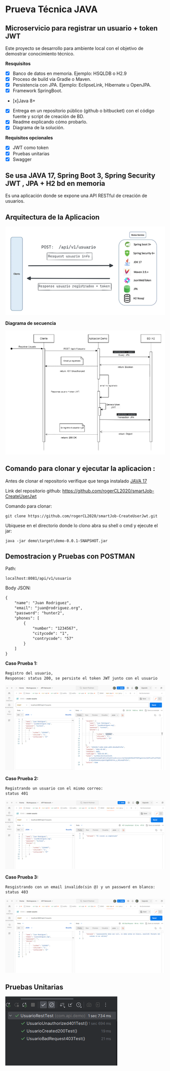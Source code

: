# Prueva Técnica JAVA



## Microservicio para registrar un usuario + token JWT

Este proyecto se desarrollo para ambiente local con el objetivo de demostrar  conocimiento técnico.

**Resquisitos**
- [x] Banco de datos en memoria. Ejemplo: HSQLDB o H2.9
- [x] Proceso de build vía Gradle o Maven.
- [x] Persistencia con JPA. Ejemplo: EclipseLink, Hibernate u OpenJPA.
- [x] Framework SpringBoot.
- [x]Java 8+
- [x] Entrega en un repositorio público (github o bitbucket) con el código fuente y script de
creación de BD.
- [x] Readme explicando cómo probarlo.
- [x] Diagrama de la solución.

**Requisitos opcionales**

- [x] JWT como token
- [x] Pruebas unitarias
- [x] Swagger

## Se usa JAVA 17, Spring Boot 3, Spring Security JWT , JPA + H2 bd en memoria 

Es una aplicación donde se expone una API RESTful de creación de usuarios.

## Arquitectura de la Aplicacion

![img_4.png](pruebas-imagen/img_4.png)

**Diagrama de secuencia**

![diagrama-secuencua.drawio.png](pruebas-imagen%2Fdiagrama-secuencua.drawio.png)

## Comando para clonar y ejecutar la aplicacion :
Antes de clonar el repositorio verifique que tenga instalado [JAVA 17](https://www.oracle.com/java/technologies/javase/jdk17-archive-downloads.html)

Link del repositorio github: https://github.com/rogerCL2020/smartJob-CreateUserJwt

Comando para clonar:
```
git clone https://github.com/rogerCL2020/smartJob-CreateUserJwt.git
```

Ubiquese en el directorio donde lo clono abra su shell o cmd y ejecute el jar:

```
java -jar demo\target\demo-0.0.1-SNAPSHOT.jar
```

## Demostracion y Pruebas con POSTMAN

Path:
```
localhost:8081/api/v1/usuario
```

Body JSON:
```
{
    "name": "Juan Rodriguez",
    "email": "juan@rodriguez.org",
    "password": "hunter2",
    "phones": [
        {
            "number": "1234567",
            "citycode": "1",
            "contrycode": "57"
        }
    ]
}
```
**Caso Prueba 1:**
```
Registro del usuario,
Response: status 200, se persiste el token JWT junto con el usuario
```
![img_1.png](pruebas-imagen/img_1.png)

**Caso Prueba 2:**
```
Registrando un usuario con el mismo correo:
status 401
```
![img_2.png](pruebas-imagen/img_2.png)

**Caso Prueba 3:**
```
Resgistrando con un email invalido(sin @) y un password en blanco: status 403
```
![img_3.png](pruebas-imagen/img_3.png)


## Pruebas Unitarias
![img.png](pruebas-imagen/img-pruebas-unitarias.png)
